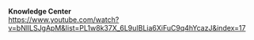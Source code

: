 **Knowledge Center**
<br/>
https://www.youtube.com/watch?v=bNllLSJgApM&list=PL1w8k37X_6L9uIBLia6XiFuC9q4hYcazJ&index=17
